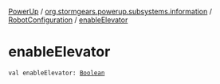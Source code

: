 [PowerUp](../../index.md) / [org.stormgears.powerup.subsystems.information](../index.md) / [RobotConfiguration](index.md) / [enableElevator](./enable-elevator.md)

# enableElevator

`val enableElevator: `[`Boolean`](https://kotlinlang.org/api/latest/jvm/stdlib/kotlin/-boolean/index.html)
